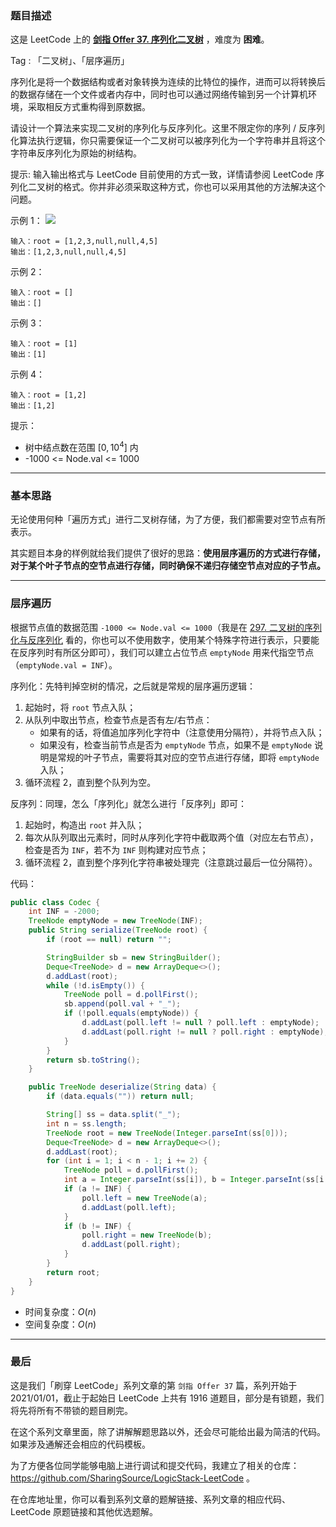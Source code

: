 ### 题目描述

这是 LeetCode 上的 **[剑指 Offer 37. 序列化二叉树](https://leetcode-cn.com/problems/xu-lie-hua-er-cha-shu-lcof/solution/gong-shui-san-xie-er-cha-shu-de-xu-lie-h-n89a/)** ，难度为 **困难**。

Tag : 「二叉树」、「层序遍历」



序列化是将一个数据结构或者对象转换为连续的比特位的操作，进而可以将转换后的数据存储在一个文件或者内存中，同时也可以通过网络传输到另一个计算机环境，采取相反方式重构得到原数据。

请设计一个算法来实现二叉树的序列化与反序列化。这里不限定你的序列 / 反序列化算法执行逻辑，你只需要保证一个二叉树可以被序列化为一个字符串并且将这个字符串反序列化为原始的树结构。

提示: 输入输出格式与 LeetCode 目前使用的方式一致，详情请参阅 LeetCode 序列化二叉树的格式。你并非必须采取这种方式，你也可以采用其他的方法解决这个问题。

示例 1：
![](https://assets.leetcode.com/uploads/2020/09/15/serdeser.jpg)
```
输入：root = [1,2,3,null,null,4,5]
输出：[1,2,3,null,null,4,5]
```
示例 2：
```
输入：root = []
输出：[]
```
示例 3：
```
输入：root = [1]
输出：[1]
```
示例 4：
```
输入：root = [1,2]
输出：[1,2]
```

提示：
* 树中结点数在范围 $[0, 10^4]$ 内
* -1000 <= Node.val <= 1000

---

### 基本思路

无论使用何种「遍历方式」进行二叉树存储，为了方便，我们都需要对空节点有所表示。

其实题目本身的样例就给我们提供了很好的思路：**使用层序遍历的方式进行存储，对于某个叶子节点的空节点进行存储，同时确保不递归存储空节点对应的子节点。**

---

### 层序遍历

根据节点值的数据范围 `-1000 <= Node.val <= 1000`（我是在 [297. 二叉树的序列化与反序列化](https://leetcode-cn.com/problems/serialize-and-deserialize-binary-tree/) 看的，你也可以不使用数字，使用某个特殊字符进行表示，只要能在反序列时有所区分即可），我们可以建立占位节点 `emptyNode` 用来代指空节点（`emptyNode.val = INF`）。

序列化：先特判掉空树的情况，之后就是常规的层序遍历逻辑：

1. 起始时，将 `root` 节点入队；
2. 从队列中取出节点，检查节点是否有左/右节点：
    * 如果有的话，将值追加序列化字符中（注意使用分隔符），并将节点入队；
    * 如果没有，检查当前节点是否为 `emptyNode` 节点，如果不是 `emptyNode` 说明是常规的叶子节点，需要将其对应的空节点进行存储，即将 `emptyNode` 入队；
3. 循环流程 $2$，直到整个队列为空。

反序列：同理，怎么「序列化」就怎么进行「反序列」即可：

1. 起始时，构造出 `root` 并入队；
2. 每次从队列取出元素时，同时从序列化字符中截取两个值（对应左右节点），检查是否为 `INF`，若不为 `INF` 则构建对应节点；
3. 循环流程 $2$，直到整个序列化字符串被处理完（注意跳过最后一位分隔符）。

代码：
```Java []
public class Codec {
    int INF = -2000;
    TreeNode emptyNode = new TreeNode(INF);
    public String serialize(TreeNode root) {
        if (root == null) return "";

        StringBuilder sb = new StringBuilder();
        Deque<TreeNode> d = new ArrayDeque<>();
        d.addLast(root);
        while (!d.isEmpty()) {
            TreeNode poll = d.pollFirst();
            sb.append(poll.val + "_");
            if (!poll.equals(emptyNode)) {
                d.addLast(poll.left != null ? poll.left : emptyNode);
                d.addLast(poll.right != null ? poll.right : emptyNode);
            }
        }
        return sb.toString();
    }

    public TreeNode deserialize(String data) {
        if (data.equals("")) return null;

        String[] ss = data.split("_");
        int n = ss.length;
        TreeNode root = new TreeNode(Integer.parseInt(ss[0]));
        Deque<TreeNode> d = new ArrayDeque<>();
        d.addLast(root);
        for (int i = 1; i < n - 1; i += 2) {
            TreeNode poll = d.pollFirst();
            int a = Integer.parseInt(ss[i]), b = Integer.parseInt(ss[i + 1]);
            if (a != INF) {
                poll.left = new TreeNode(a);
                d.addLast(poll.left);
            }
            if (b != INF) {
                poll.right = new TreeNode(b);
                d.addLast(poll.right);
            }
        }
        return root;
    }
}
```
* 时间复杂度：$O(n)$
* 空间复杂度：$O(n)$

---

### 最后

这是我们「刷穿 LeetCode」系列文章的第 `剑指 Offer 37` 篇，系列开始于 2021/01/01，截止于起始日 LeetCode 上共有 1916 道题目，部分是有锁题，我们将先将所有不带锁的题目刷完。

在这个系列文章里面，除了讲解解题思路以外，还会尽可能给出最为简洁的代码。如果涉及通解还会相应的代码模板。

为了方便各位同学能够电脑上进行调试和提交代码，我建立了相关的仓库：https://github.com/SharingSource/LogicStack-LeetCode 。

在仓库地址里，你可以看到系列文章的题解链接、系列文章的相应代码、LeetCode 原题链接和其他优选题解。

